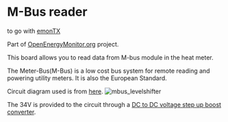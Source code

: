 # M-Bus reader
to go with [emonTX](https://github.com/openenergymonitor/emontx3)

Part of [OpenEnergyMonitor.org](https://openenergymonitor.org) project.

This board allows you to read data from M-bus module in the heat meter. 

The Meter-Bus(M-Bus) is a low cost bus system for remote reading and powering utility meters. It is also the European Standard. 

Circuit diagram used is from [here](https://github.com/rscada/libmbus/tree/master/hardware).
![mbus_levelshifter](https://user-images.githubusercontent.com/29893671/29127304-9c790700-7d18-11e7-85f9-27eb9a11ae67.png)

The 34V is provided to the circuit through a [DC to DC voltage step up boost converter](http://www.ebay.co.uk/itm/XL6009-DC-DC-Voltage-Step-Up-Boost-Converter-replace-LM2577-3-32v-input-UK-Fast-/400858208676). 
